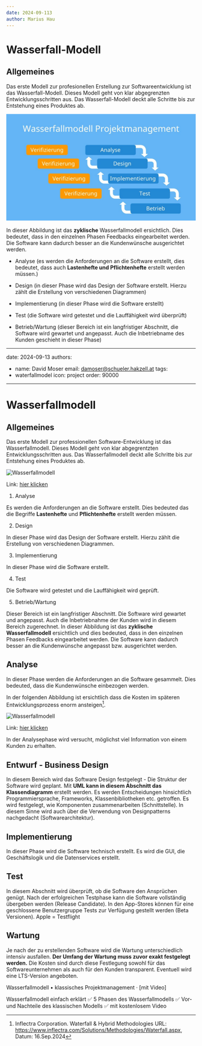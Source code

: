 ```yaml
---
date: 2024-09-113
author: Marius Hau
---
```


# Wasserfall-Modell

## Allgemeines

Das erste Modell zur profesionellen Erstellung zur Softwareentwicklung ist das Wasserfall-Modell.
Dieses Modell geht von klar abgegrenzten Entwicklungsschritten aus. Das Wasserfall-Modell deckt alle Schritte bis zur Entstehung eines Produktes ab.

![alt text](image.png)

In dieser Abbildung ist das **zyklische** Wasserfallmodell ersichtlich. Dies bedeutet, dass in den einzelnen Phasen Feedbacks eingearbeitet werden. Die Software kann dadurch besser an die Kundenwünsche ausgerichtet werden.

- Analyse (es werden die Anforderungen an die Software erstellt, dies bedeutet, dass auch **Lastenhefte und Pflichtenhefte** erstellt werden müssen.)

- Design (in dieser Phase wird das Design der Software erstellt. Hierzu zählt die Erstellung von verschiedenen Diagrammen)

- Implementierung (in dieser Phase wird die Software erstellt)

- Test (die Software wird getestet und die Lauffähigkeit wird überprüft)

- Betrieb/Wartung (dieser Bereich ist ein langfristiger Abschnitt, die Software wird gewartet und angepasst. Auch die Inbetriebname des Kunden geschieht in dieser Phase)


---
date: 2024-09-13
authors:
  - name: David Moser
    email: damoser@schueler.hakzell.at
tags:
  - waterfallmodel
icon: project
order: 90000    
---
 
# Wasserfallmodell
 
## Allgemeines
 
Das erste Modell zur professionellen Software-Entwicklung ist das Wasserfallmodell. Dieses Modell geht von klar abgegrentzten Entwicklungsschritten aus. Das Wasserfallmodell deckt alle Schritte bis zur Entstehung eines Produktes ab.
 
![Wasserfallmodell](/images/wasserfallmodell.jpg)
 
Link: [hier klicken](https://studyflix.de/wirtschaft/wasserfallmodell-6748)
 
1. Analyse
 
Es werden die Anforderungen an die Software erstellt. Dies bedeuted das die Begriffe **Lastenhefte** und **Pflichtenhefte** erstellt werden müssen.
 
2. Design
 
In dieser Phase wird das Design der Software erstellt. Hierzu zählt die Erstellung von verschiedenen Diagrammen.
 
3. Implementierung
 
In dieser Phase wird die Software erstellt.
 
4. Test
 
Die Software wird getestet und die Lauffähigkeit wird geprüft.
 
5. Betrieb/Wartung
 
Dieser Bereich ist ein langfristiger Abschnitt. Die Software wird gewartet und angepasst. Auch die Inbetriebnahme der Kunden wird in diesem Bereich zugerechnet. In dieser Abbildung ist das **zyklische Wasserfallmodell** ersichtlich und dies bedeuted, dass in den einzelnen Phasen Feedbacks eingearbeitet werden. Die Software kann dadurch besser an die Kundenwünsche angepasst bzw. ausgerichtet werden.
 
## Analyse
 
In dieser Phase werden die Anforderungen an die Software gesammelt. Dies bedeuted, dass die Kundenwünsche einbezogen werden.
 
In der folgenden Abbildung ist ersichtlich dass die Kosten im späteren Entwicklungsprozess enorm ansteigen[^1].
 
![Wasserfallmodell](https://www.inflectra.com/GraphicsViewer.aspx?url=Solutions/Methodologies/Waterfall.xml&name=wordml://03000002.png)
 
Link: [hier klicken](https://www.inflectra.com/Solutions/Methodologies/Waterfall.aspx)
 
In der Analysephase wird versucht, möglichst viel Information von einem Kunden zu erhalten.
 
## Entwurf - Business Design
 
In diesem Bereich wird das Software Design festgelegt - Die Struktur der Software wird geplant. Mit **UML kann in diesem Abschnitt das Klassendiagramm** erstellt werden. Es werden Entscheidungen hinsichtlich Programmiersprache, Frameworks, Klassenbibliotheken etc. getroffen. Es wird festgelegt, wie Komponenten zusammenarbeiten (Schnittstelle). In diesem Sinne wird auch über die Verwendung von Designpatterns nachgedacht (Softwarearchitektur).
 
## Implementierung
 
In dieser Phase wird die Software technisch erstellt. Es wird die GUI, die Geschäftslogik und die Datenservices erstellt.
 
## Test
 
In diesem Abschnitt wird überprüft, ob die Software den Ansprüchen genügt. Nach der erfolgreichen Testphase kann die Software vollständig übergeben werden (Release Candidate). In den App-Stores können für eine geschlossene Benutzergruppe Tests zur Verfügung gestellt werden (Beta Versionen). Apple = Testflight
 
## Wartung
 
Je nach der zu erstellenden Software wird die Wartung unterschiedlich intensiv ausfallen. **Der Umfang der Wartung muss zuvor exakt festgelegt werden.** Die Kosten sind durch diese Festlegung sowohl für das Softwareunternehmen als auch für den Kunden transparent. Eventuell wird eine LTS-Version angeboten.
 
[^1]: Inflectra Corporation. Waterfall & Hybrid Methodologies URL: https://www.inflectra.com/Solutions/Methodologies/Waterfall.aspx, Datum: 16.Sep.2024

Wasserfallmodell • klassisches Projektmanagement · [mit Video]

Wasserfallmodell einfach erklärt ✅ 5 Phasen des Wasserfallmodells ✅ Vor- und Nachteile des klassischen Modells ✅ mit kostenlosem Video
 